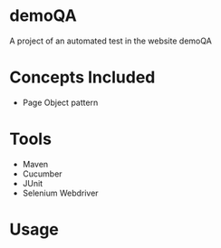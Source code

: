 # demoQA
A project of an automated test in the website demoQA

# Concepts Included
 - Page Object pattern

# Tools
 - Maven
 - Cucumber
 - JUnit
 - Selenium Webdriver

# Usage
